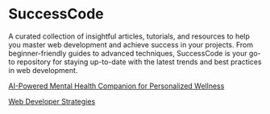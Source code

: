 # SuccessCode
A curated collection of insightful articles, tutorials, and resources to help you master web development and achieve success in your projects. From beginner-friendly guides to advanced techniques, SuccessCode is your go-to repository for staying up-to-date with the latest trends and best practices in web development.

[AI-Powered Mental Health Companion for Personalized Wellness](sc2/Readme.md)

[Web Developer Strategies](sc1/Readme.md)
